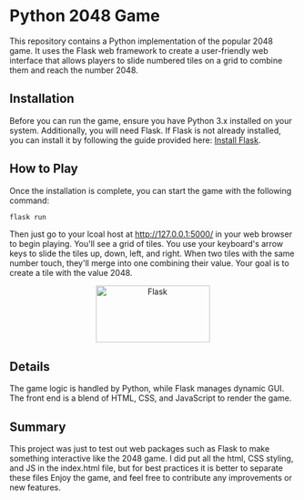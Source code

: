 # Python 2048 Game

This repository contains a Python implementation of the popular 2048 game. It uses the Flask web framework to create a user-friendly web interface that allows players to slide numbered tiles on a grid to combine them and reach the number 2048.

## Installation

Before you can run the game, ensure you have Python 3.x installed on your system. Additionally, you will need Flask. If Flask is not already installed, you can install it by following the guide provided here: [Install Flask](https://phoenixnap.com/kb/install-flask).

## How to Play

Once the installation is complete, you can start the game with the following command:

```bash
flask run
```

Then just go to your lcoal host at http://127.0.0.1:5000/ in your web browser to begin playing. You'll see a grid of tiles. You use your keyboard's arrow keys to slide the tiles up, down, left, and right. When two tiles with the same number touch, they'll merge into one combining their value. Your goal is to create a tile with the value 2048.

<p align="center">
  <img src="https://camo.githubusercontent.com/14395f3871b0714bcc86674acf940a60bd80b8b4bc26cfd3f6bb5fd4f5a1cfb9/68747470733a2f2f75706c6f61642e77696b696d656469612e6f72672f77696b6970656469612f636f6d6d6f6e732f7468756d622f332f33632f466c61736b5f6c6f676f2e7376672f3132303070782d466c61736b5f6c6f676f2e7376672e706e67" alt="Flask" width="200" height="100" />
</p>

## Details
The game logic is handled by Python, while Flask manages dynamic GUI. The front end is a blend of HTML, CSS, and JavaScript to render the game.

## Summary
This project was just to test out web packages such as Flask to make something interactive like the 2048 game. I did put all the html, CSS styling, and JS in the index.html file, but for best practices it is better to separate these files 
Enjoy the game, and feel free to contribute any improvements or new features.
